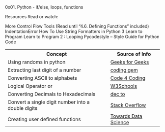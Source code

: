 0x01. Python - if/else, loops, functions

Resources
Read or watch:

More Control Flow Tools (Read until “4.6. Defining Functions” included)
IndentationError
How To Use String Formatters in Python 3
Learn to Program
Learn to Program 2 : Looping
Pycodestyle – Style Guide for Python Code

<table>
  <tr>
    <th> Concept </th>
    <th> Source of Info </th>
  </tr>
  
  <tr>
    <td> Using randoms in python </td>
    <td> <a href="https://www.geeksforgeeks.org/python-random-module/"> Geeks for Geeks </a> </td>
  </tr>
  
  <tr>
    <td> Extracting last digit of a number</td>
    <td> <a href="https://www.codingem.com/python-how-to-get-the-last-digit-of-a-number/"> coding gem </a> </td>
  </tr>
  
  <tr>
    <td> Converting ASCII to alphabets </td>
    <td> <a href="https://code4coding.com/python-program-for-display-all-alphabets-using-ascii-value/"> Code 4 Coding </a></td>
  </tr>
  
  <tr>
    <td> Logical Operator or </td>
    <td> <a href="https://www.w3schools.com/python/python_operators.asp"> W3Schools </a> </td>
  </tr>
  
  <tr>
    <td> Converting Decimals to Hexadecimals</td>
    <td><a href="https://dev.to/days_64/python-hex-function-convert-decimal-to-hexadecimal-33am"> dec to </a></td>
  </tr>
  
  <tr>
    <td>Convert a single digit number into a double digits </td>
    <td> <a href="https://stackoverflow.com/questions/3505831/in-python-how-do-i-convert-a-single-digit-number-into-a-double-digits-string"> Stack Overflow </a> </td>
  </tr>
  
  <tr>
    <td> Creating user defined functions </td>
    <td> <a href="https://towardsdatascience.com/how-to-create-user-defined-functions-in-python-e5a529386534"> Towards Data Science </a> </td>
  </tr>
  
  </table>
